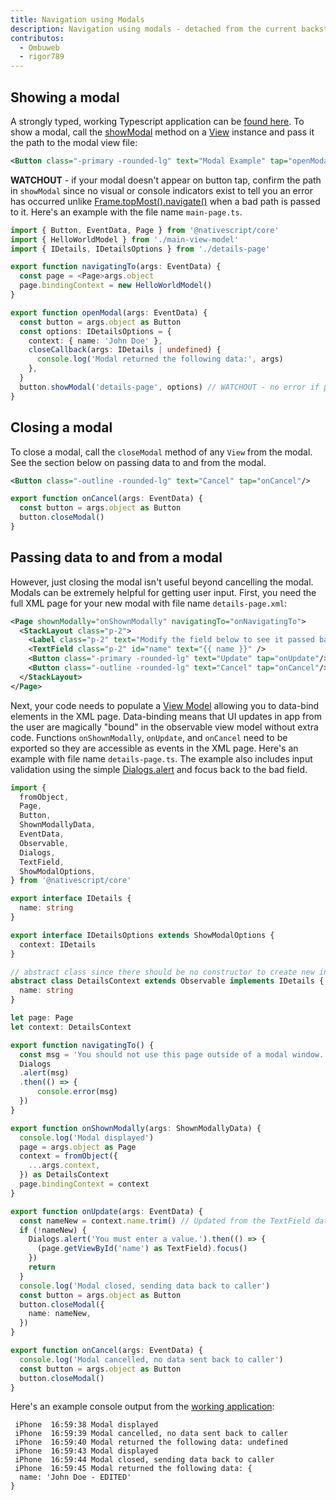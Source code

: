 ```yaml
---
title: Navigation using Modals
description: Navigation using modals - detached from the current backstack.
contributos:
  - Ombuweb
  - rigor789
---
```


## Showing a modal

A strongly typed, working Typescript application can be [found here](https://stackblitz.com/edit/nativescript-stackblitz-templates-3bvo1g?file=app%2Fdetails-page.ts,app%2Fdetails-page.xml,app%2Fmain-page.ts). To show a modal, call the [showModal](https://docs.nativescript.org/api/class/ViewCommon#showmodal) method on a [View](https://docs.nativescript.org/api/class/View) instance and pass it the path to the modal view file:

```xml
<Button class="-primary -rounded-lg" text="Modal Example" tap="openModal" />
```

**WATCHOUT** - if your modal doesn't appear on button tap, confirm the path in `showModal` since no visual or console indicators exist to tell you an error has occurred unlike [Frame.topMost().navigate()](https://docs.nativescript.org/guide/navigation/frames-and-pages) when a bad path is passed to it. Here's an example with the file name `main-page.ts`.

```ts
import { Button, EventData, Page } from '@nativescript/core'
import { HelloWorldModel } from './main-view-model'
import { IDetails, IDetailsOptions } from './details-page'

export function navigatingTo(args: EventData) {
  const page = <Page>args.object
  page.bindingContext = new HelloWorldModel()
}

export function openModal(args: EventData) {
  const button = args.object as Button
  const options: IDetailsOptions = {
    context: { name: 'John Doe' },
    closeCallback(args: IDetails | undefined) {
      console.log('Modal returned the following data:', args)
    },
  }
  button.showModal('details-page', options) // WATCHOUT - no error if page doesn't exist and no modal will open
}
```

## Closing a modal

To close a modal, call the `closeModal` method of any `View` from the modal. See the section below on passing data to and from the modal.

```xml
<Button class="-outline -rounded-lg" text="Cancel" tap="onCancel"/>
```

```ts
export function onCancel(args: EventData) {
  const button = args.object as Button
  button.closeModal()
}
```

## Passing data to and from a modal

However, just closing the modal isn't useful beyond cancelling the modal. Modals can be extremely helpful for getting user input. First, you need the full XML page for your new modal with file name `details-page.xml`:

```xml
<Page shownModally="onShownModally" navigatingTo="onNavigatingTo">
  <StackLayout class="p-2">
    <Label class="p-2" text="Modify the field below to see it passed back to caller. Contains input validation too." textWrap="true" />
    <TextField class="p-2" id="name" text="{{ name }}" />
    <Button class="-primary -rounded-lg" text="Update" tap="onUpdate"/>
    <Button class="-outline -rounded-lg" text="Cancel" tap="onCancel"/>
  </StackLayout>
</Page>
```

Next, your code needs to populate a [View Model](https://docs.nativescript.org/guide/data-binding) allowing you to data-bind elements in the XML page. Data-binding means that UI updates in app from the user are magically "bound" in the observable view model without extra code. Functions `onShownModally`, `onUpdate`, and `onCancel` need to be exported so they are accessible as events in the XML page. Here's an example with file name `details-page.ts`. The example also includes input validation using the simple [Dialogs.alert](https://docs.nativescript.org/ui/dialogs#alert) and focus back to the bad field.

```ts
import {
  fromObject,
  Page,
  Button,
  ShownModallyData,
  EventData,
  Observable,
  Dialogs,
  TextField,
  ShowModalOptions,
} from '@nativescript/core'

export interface IDetails {
  name: string
}

export interface IDetailsOptions extends ShowModalOptions {
  context: IDetails
}

// abstract class since there should be no constructor to create new instances
abstract class DetailsContext extends Observable implements IDetails {
  name: string
}

let page: Page
let context: DetailsContext

export function navigatingTo() {
  const msg = 'You should not use this page outside of a modal window.'
  Dialogs
  .alert(msg)
  .then(() => {
      console.error(msg)
  })
}

export function onShownModally(args: ShownModallyData) {
  console.log('Modal displayed')
  page = args.object as Page
  context = fromObject({
    ...args.context,
  }) as DetailsContext
  page.bindingContext = context
}

export function onUpdate(args: EventData) {
  const nameNew = context.name.trim() // Updated from the TextField data-bind
  if (!nameNew) {
    Dialogs.alert('You must enter a value.').then(() => {
      (page.getViewById('name') as TextField).focus()
    })
    return
  }
  console.log('Modal closed, sending data back to caller')
  const button = args.object as Button
  button.closeModal({
    name: nameNew,
  })
}

export function onCancel(args: EventData) {
  console.log('Modal cancelled, no data sent back to caller')
  const button = args.object as Button
  button.closeModal()
}
```

Here's an example console output from the [working application](https://stackblitz.com/edit/nativescript-stackblitz-templates-3bvo1g?file=app%2Fdetails-page.ts,app%2Fdetails-page.xml,app%2Fmain-page.ts):

```
 iPhone  16:59:38 Modal displayed
 iPhone  16:59:39 Modal cancelled, no data sent back to caller
 iPhone  16:59:40 Modal returned the following data: undefined
 iPhone  16:59:43 Modal displayed
 iPhone  16:59:44 Modal closed, sending data back to caller
 iPhone  16:59:45 Modal returned the following data: {
  name: 'John Doe - EDITED'
}
```

